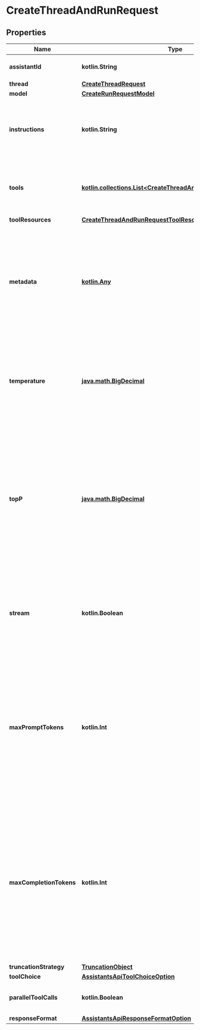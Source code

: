 
# CreateThreadAndRunRequest

## Properties
| Name | Type | Description | Notes |
| ------------ | ------------- | ------------- | ------------- |
| **assistantId** | **kotlin.String** | The ID of the [assistant](/docs/api-reference/assistants) to use to execute this run. |  |
| **thread** | [**CreateThreadRequest**](CreateThreadRequest.md) |  |  [optional] |
| **model** | [**CreateRunRequestModel**](CreateRunRequestModel.md) |  |  [optional] |
| **instructions** | **kotlin.String** | Override the default system message of the assistant. This is useful for modifying the behavior on a per-run basis. |  [optional] |
| **tools** | [**kotlin.collections.List&lt;CreateThreadAndRunRequestToolsInner&gt;**](CreateThreadAndRunRequestToolsInner.md) | Override the tools the assistant can use for this run. This is useful for modifying the behavior on a per-run basis. |  [optional] |
| **toolResources** | [**CreateThreadAndRunRequestToolResources**](CreateThreadAndRunRequestToolResources.md) |  |  [optional] |
| **metadata** | [**kotlin.Any**](.md) | Set of 16 key-value pairs that can be attached to an object. This can be useful for storing additional information about the object in a structured format. Keys can be a maximum of 64 characters long and values can be a maximum of 512 characters long.  |  [optional] |
| **temperature** | [**java.math.BigDecimal**](java.math.BigDecimal.md) | What sampling temperature to use, between 0 and 2. Higher values like 0.8 will make the output more random, while lower values like 0.2 will make it more focused and deterministic.  |  [optional] |
| **topP** | [**java.math.BigDecimal**](java.math.BigDecimal.md) | An alternative to sampling with temperature, called nucleus sampling, where the model considers the results of the tokens with top_p probability mass. So 0.1 means only the tokens comprising the top 10% probability mass are considered.  We generally recommend altering this or temperature but not both.  |  [optional] |
| **stream** | **kotlin.Boolean** | If &#x60;true&#x60;, returns a stream of events that happen during the Run as server-sent events, terminating when the Run enters a terminal state with a &#x60;data: [DONE]&#x60; message.  |  [optional] |
| **maxPromptTokens** | **kotlin.Int** | The maximum number of prompt tokens that may be used over the course of the run. The run will make a best effort to use only the number of prompt tokens specified, across multiple turns of the run. If the run exceeds the number of prompt tokens specified, the run will end with status &#x60;incomplete&#x60;. See &#x60;incomplete_details&#x60; for more info.  |  [optional] |
| **maxCompletionTokens** | **kotlin.Int** | The maximum number of completion tokens that may be used over the course of the run. The run will make a best effort to use only the number of completion tokens specified, across multiple turns of the run. If the run exceeds the number of completion tokens specified, the run will end with status &#x60;incomplete&#x60;. See &#x60;incomplete_details&#x60; for more info.  |  [optional] |
| **truncationStrategy** | [**TruncationObject**](TruncationObject.md) |  |  [optional] |
| **toolChoice** | [**AssistantsApiToolChoiceOption**](AssistantsApiToolChoiceOption.md) |  |  [optional] |
| **parallelToolCalls** | **kotlin.Boolean** | Whether to enable [parallel function calling](/docs/guides/function-calling#configuring-parallel-function-calling) during tool use. |  [optional] |
| **responseFormat** | [**AssistantsApiResponseFormatOption**](AssistantsApiResponseFormatOption.md) |  |  [optional] |



